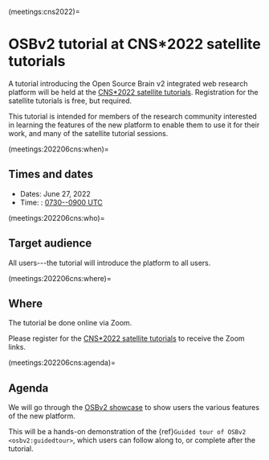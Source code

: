 (meetings:cns2022)=
# OSBv2 tutorial at CNS*2022 satellite tutorials

A tutorial introducing the Open Source Brain v2 integrated web research platform will be held at the [CNS*2022 satellite tutorials](https://ocns.github.io/SoftwareWG/pages/software-wg-satellite-tutorials-at-cns-2022.html).
Registration for the satellite tutorials is free, but required.

This tutorial is intended for members of the research community interested in learning the features of the new platform to enable them to use it for their work, and many of the satellite tutorial sessions.

(meetings:202206cns:when)=
## Times and dates

- Dates: June 27, 2022
- Time: : [0730--0900 UTC](https://www.timeanddate.com/worldclock/fixedtime.html?iso=20220627T0730)


(meetings:202206cns:who)=
## Target audience

All users---the tutorial will introduce the platform to all users.

(meetings:202206cns:where)=
## Where

The tutorial be done online via Zoom.

Please register for the [CNS*2022 satellite tutorials](https://ocns.github.io/SoftwareWG/pages/software-wg-satellite-tutorials-at-cns-2022.html) to receive the Zoom links.


(meetings:202206cns:agenda)=
## Agenda

We will go through the [OSBv2 showcase](https://github.com/OpenSourceBrain/OSBv2_Showcase) to show users the various features of the new platform.

This will be a hands-on demonstration of the {ref}`Guided tour of OSBv2 <osbv2:guidedtour>`, which users can follow along to, or complete after the tutorial.
